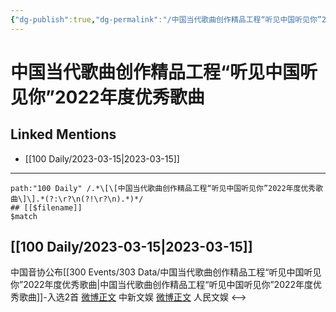 ```yaml
---
{"dg-publish":true,"dg-permalink":"/中国当代歌曲创作精品工程“听见中国听见你”2022年度优秀歌曲","permalink":"/中国当代歌曲创作精品工程“听见中国听见你”2022年度优秀歌曲/","created":"2023-03-16T17:41:49.503+08:00","updated":"2023-04-10T16:46:13.434+08:00"}
---
```


# 中国当代歌曲创作精品工程“听见中国听见你”2022年度优秀歌曲

## Linked Mentions
- [[100 Daily/2023-03-15\|2023-03-15]]


---

```expander
path:"100 Daily" /.*\[\[中国当代歌曲创作精品工程“听见中国听见你”2022年度优秀歌曲\]\].*(?:\r?\n(?!\r?\n).*)*/
## [[$filename]]
$match
```
## [[100 Daily/2023-03-15\|2023-03-15]]
中国音协公布[[300 Events/303 Data/中国当代歌曲创作精品工程“听见中国听见你”2022年度优秀歌曲\|中国当代歌曲创作精品工程“听见中国听见你”2022年度优秀歌曲]]-入选2首
[微博正文](https://weibo.com/7728745629/4879502771227205) 中新文娱
[微博正文](https://weibo.com/7362512027/4879552662735444) 人民文娱
<-->